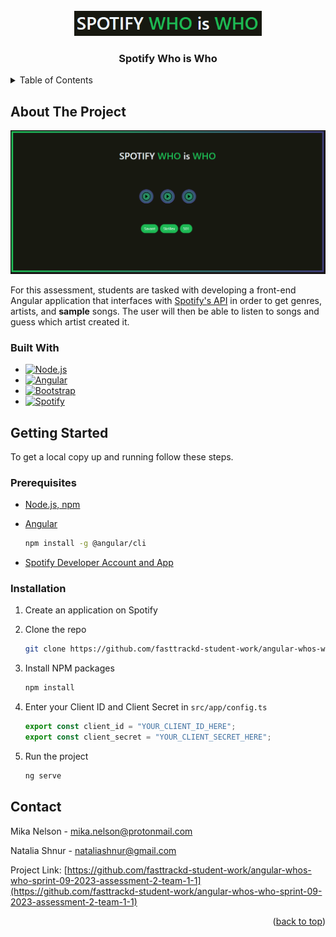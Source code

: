 <!-- PROJECT LOGO -->
<br />
<div align="center">
  <a href="https://github.com/github_username/repo_name">
    <img src="src/assets/title.PNG" alt="Logo" width="300px">
  </a>
<h3 align="center">Spotify Who is Who</h3>
</div>

<!-- TABLE OF CONTENTS -->
<details>
  <summary>Table of Contents</summary>
  <ol>
    <li>
      <a href="#about-the-project">About The Project</a>
      <ul>
        <li><a href="#built-with">Built With</a></li>
      </ul>
    </li>
    <li>
      <a href="#getting-started">Getting Started</a>
      <ul>
        <li><a href="#prerequisites">Prerequisites</a></li>
        <li><a href="#installation">Installation</a></li>
      </ul>
    </li>
    <li><a href="#contact">Contact</a></li>
    <li><a href="#acknowledgments">Acknowledgments</a></li>
  </ol>
</details>

<!-- ABOUT THE PROJECT -->

## About The Project

[![Spotify Who is Who Title][title]](https://github.com/fasttrackd-student-work/angular-whos-who-sprint-09-2023-assessment-2-team-1-1)

For this assessment, students are tasked with developing a front-end Angular application that interfaces with [Spotify's API](https://developer.spotify.com/) in order to get genres, artists, and **sample** songs. The user will then be able to listen to songs and guess which artist created it.

### Built With

- [![Node.js][Node.js]][Node.js-url]
- [![Angular][Angular.io]][Angular-url]
- [![Bootstrap][Bootstrap.com]][Bootstrap-url]
- [![Spotify][Spotify API]][Spotify-url]

<!-- GETTING STARTED -->

## Getting Started

To get a local copy up and running follow these steps.

### Prerequisites

- [Node.js, npm](https://nodejs.org/)

- [Angular](https://angular.io/guide/setup-local)

  ```sh
  npm install -g @angular/cli
  ```

- [Spotify Developer Account and App](https://developer.spotify.com/documentation/web-api/concepts/apps)

### Installation

1. Create an application on Spotify
2. Clone the repo

   ```sh
   git clone https://github.com/fasttrackd-student-work/angular-whos-who-sprint-09-2023-assessment-2-team-1-1
   ```

3. Install NPM packages

   ```sh
   npm install
   ```

4. Enter your Client ID and Client Secret in `src/app/config.ts`

   ```js
   export const client_id = "YOUR_CLIENT_ID_HERE";
   export const client_secret = "YOUR_CLIENT_SECRET_HERE";
   ```

5. Run the project
   ```sh
   ng serve
   ```

<!-- CONTACT -->

## Contact

Mika Nelson - mika.nelson@protonmail.com

Natalia Shnur - nataliashnur@gmail.com

Project Link: [https://github.com/fasttrackd-student-work/angular-whos-who-sprint-09-2023-assessment-2-team-1-1](https://github.com/fasttrackd-student-work/angular-whos-who-sprint-09-2023-assessment-2-team-1-1)

<p align="right">(<a href="#readme-top">back to top</a>)</p>

[Node.js]: https://img.shields.io/badge/node.js-233056?style=for-the-badge&logo=nodedotjs&logoColor=5aaa46
[Node.js-url]: https://nodejs.org/
[Angular.io]: https://img.shields.io/badge/Angular-DD0031?style=for-the-badge&logo=angular&logoColor=white
[Angular-url]: https://angular.io/
[Bootstrap.com]: https://img.shields.io/badge/Bootstrap-563D7C?style=for-the-badge&logo=bootstrap&logoColor=white
[Bootstrap-url]: https://getbootstrap.com
[Spotify API]: https://img.shields.io/badge/spotify-212121?style=for-the-badge&logo=spotify&logoColor=1ed760
[Spotify-url]: https://developer.spotify.com/
[title]: src/assets/game.PNG
